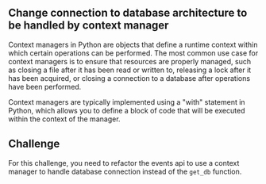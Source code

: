 ## Change connection to database architecture to be handled by context manager

Context managers in Python are objects that define a runtime context within which certain 
operations can be performed. The most common use case for context managers is to ensure that 
resources are properly managed, such as closing a file after it has been read or written to, 
releasing a lock after it has been acquired, or closing a connection to a database after operations
have been performed.

Context managers are typically implemented using a "with" statement in Python, 
which allows you to define a block of code that will be executed within the context of 
the manager.

## Challenge

For this challenge, you need to refactor the events api to use a context manager to handle database
connection instead of the `get_db` function.












